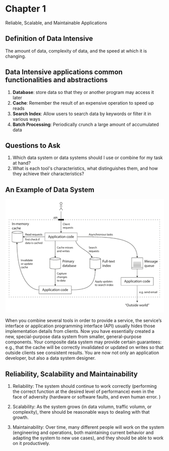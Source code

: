 # Chapter 1
Reliable, Scalable, and Maintainable Applications

## Definition of Data Intensive

The amount of data, complexity of data, and the speed at which it is changing. 

## Data Intensive applications common functionalities and abstractions


1. **Database**: store data so that they or another program may access it later
2. **Cache**: Remember the result of an expensive operation to speed up reads
3. **Search Index**: Allow users to search data by keywords or filter it in various ways
4. **Batch Processing**: Periodically crunch a large amount of accumulated data

## Questions to Ask
1. Which data system or data systems should I use or combine for my task at hand?
2. What is each tool's characteristics, what distinguishes them, and how they achieve their characteristics?

## An Example of Data System
![Example Data System Picture](ExampleDataSystem.png)

When you combine several tools in order to provide a service, the service’s interface or  application  programming  interface  (API)  usually  hides  those  implementation details  from  clients.  Now  you  have  essentially  created  a  new,  special-purpose  data system from smaller, general-purpose components. Your composite data system may provide  certain  guarantees:  e.g.,  that  the  cache  will  be  correctly  invalidated  or  updated  on  writes  so  that  outside  clients  see  consistent  results.  You  are  now  not  only  an
application developer, but also a data system designer.

## Reliability, Scalability and Maintainability

1. Reliability: The system should continue to work correctly (performing the correct function at the desired level of performance) even in the face of adversity (hardware or software faults, and even human error. )

2. Scalability: As the system grows (in data volumn, traffic volumn, or complexity), there should be reasonable ways to dealing with that growth. 

3. Maintainability: Over time, many different people will work on the system (engineering and operations, both maintaining current behavior and adapting the system to new use cases), and they should be able to work on it productively. 